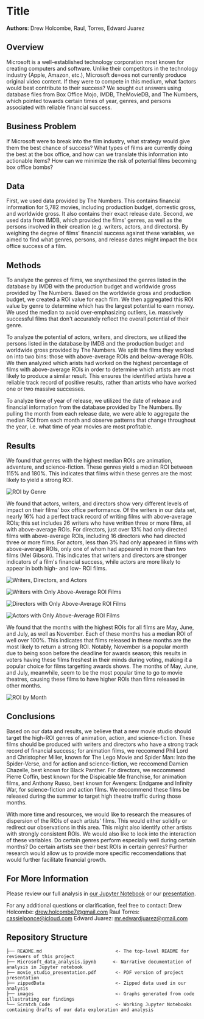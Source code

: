 # Title

**Authors**: Drew Holcombe, Raul, Torres, Edward Juarez

## Overview

Microsoft is a well-established technology corporation most known for creating computers and software. Unlike their competitors in the technology industry (Apple, Amazon, etc.), Microsoft de=oes not currently produce original video content. If they were to compete in this medium, what factors would best contribute to their success? We sought out answers using database files from Box Office Mojo, IMDB, TheMovieDB, and The Numbers, which pointed towards certain times of year, genres, and persons associated with reliable financial success.

## Business Problem

If Microsoft were to break into the film industry, what strategy would give them the best chance of success? What types of films are currently doing the best at the box office, and how can we translate this information into actionable items? How can we minimize the risk of potential films becoming box office bombs?

## Data

First, we used data provided by The Numbers. This contains financial information for 5,782 movies, including production budget, domestic gross, and worldwide gross. It also contains their exact release date. Second, we used data from IMDB, which provided the films' genres, as well as the persons involved in their creation (e.g. writers, actors, and directors). By weighing the degree of films' financial success against these variables, we aimed to find what genres, persons, and release dates might impact the box office success of a film.

## Methods

To analyze the genres of films, we snynthesized the genres listed in the database by IMDB with the production budget and worldwide gross provided by The Numbers. Based on the worldwide gross and production budget, we created a ROI value for each film. We then aggregated this ROI value by genre to determine which has the largest potential to earn money. We used the median to avoid over-emphasizing outliers, i.e. massively successful films that don't accurately reflect the overall potential of their genre.

To analyze the potential of actors, writers, and directors, we utilized the persons listed in the database by IMDB and the production budget and worldwide gross provided by The Numbers. We split the films they worked on into two bins: those with above-average ROIs and below-average ROIs. We then analyzed which arists had worked on the highest percentage of films with above-average ROIs in order to determine which artists are most likely to produce a similar result. This ensures the identified artists have a reliable track record of positive results, rather than artists who have worked one or two massive successes.

To analyze time of year of release, we utilized the date of release and financial information from the database provided by The Numbers. By pulling the month from each release date, we were able to aggregate the median ROI from each month and observe patterns that change throughout the year, i.e. what time of year movies are most profitable.

## Results

We found that genres with the highest median ROIs are animation, adventure, and science-fiction. These genres yield a median ROI between 115% and 180%. This indicates that films within these genres are the most likely to yield a strong ROI.

![ROI by Genre](./images/ROI_by_genre.jpg)

We found that actors, writers, and directors show very different levels of impact on their films' box office performance. Of the writers in our data set, nearly 16% had a perfect track record of writing films with above-average ROIs; this set includes 26 writers who have written three or more films, all with above-average ROIs. For directors, just over 13% had only directed films with above-average ROIs, including 16 directors who had directed three or more films. For actors, less than 3% had only appeared in films with above-average ROIs, only one of whom had appeared in more than two films (Mel Gibson). This indicates that writers and directors are stronger indicators of a film's financial success, while actors are more likely to appear in both high- and low- ROI films.

![Writers, Directors, and Actors](./images/writers_directors_actors.jpg)

![Writers with Only Above-Average ROI Films](./images/top_writers.jpg)

![Directors with Only Above-Average ROI Films](./images/top_directors.jpg)

![Actors with Only Above-Average ROI Films](./images/top_actors.jpg)

We found that the months with the highest ROIs for all films are May, June, and July, as well as November. Each of these months has a median ROI of well over 100%. This indicates that films released in these months are the most likely to return a strong ROI. Notably, November is a popular month due to being soon before the deadline for awards season; this results in voters having these films freshest in their minds during voting, making it a popular choice for films targetting awards shows. The months of May, June, and July, meanwhile, seem to be the most popular time to go to movie theatres, causing these films to have higher ROIs than films released in other months.

![ROI by Month](./images/ROI_by_month.jpg)

## Conclusions

Based on our data and results, we believe that a new movie studio should target the high-ROI genres of animation, action, and science-fiction. These films should be produced with writers and directors who have a strong track record of financial success; for animation films, we reccomend Phil Lord and Christopher Miller, known for The Lego Movie and Spider Man: Into the Spider-Verse, and for action and science-fiction, we reccomend Damien Chazelle, best known for Black Panther. For directors, we reccommend Pierre Coffin, best known for the Dispicable Me franchise, for animation films, and Anthony Russo, best known for Avengers: Endgame and Infinity War, for science-fiction and action films. We reccommend these films be released during the summer to target high theatre traffic during those months.

With more time and resources, we would like to research the measures of dispersion of the ROIs of each artists' films. This would either solidify or redirect our observations in this area. This might also identify other artists with strongly consistent ROIs.
We would also like to look into the interaction of these variables. Do certain genres perform especially well during certain months? Do certain artists see their best ROIs in certain genres? Further research would allow us to provide more specific reccomendations that would further facilitate financial growth.

## For More Information

Please review our full analysis in [our Jupyter Notebook](./Microsoft_data_analysis.ipynb) or our [presentation](./movie_studio_presentation.pdf).

For any additional questions or clarification, feel free to contact:
Drew Holcombe: drew.holcombe7@gmail.com
Raul Torres: cassielponce@icloud.com
Edward Juarez: mr.edwardjuarez@gmail.com

## Repository Structure

```
├── README.md                           <- The top-level README for reviewers of this project
├── Microsoft_data_analysis.ipynb      <- Narrative documentation of analysis in Jupyter notebook
├── movie_studio_presentation.pdf       <- PDF version of project presentation
├── zippedData                          <- Zipped data used in our analysis
├── images                              <- Graphs generated from code illustrating our findings
└── Scratch_Code                        <- Working Jupyter Notebooks containing drafts of our data exploration and analysis
```
